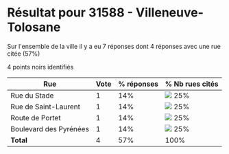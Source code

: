 # Résultat pour 31588 - Villeneuve-Tolosane

Sur l'ensemble de la ville il y a eu 7 réponses dont 4 réponses avec une rue citée (57%)

4 points noirs identifiés

| Rue | Vote | % réponses | % Nb rues cités|
|-----|------|------------|----------------|
| Rue du Stade | 1 | 14% | <img src="../../img/bar_25.gif" />&nbsp;25%|
| Rue de Saint-Laurent | 1 | 14% | <img src="../../img/bar_25.gif" />&nbsp;25%|
| Route de Portet | 1 | 14% | <img src="../../img/bar_25.gif" />&nbsp;25%|
| Boulevard des Pyrénées | 1 | 14% | <img src="../../img/bar_25.gif" />&nbsp;25%|
| **Total** | 4 | 57% | 100%|
